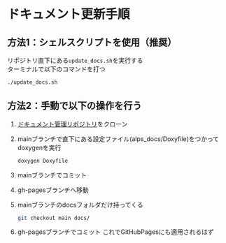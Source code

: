 # ドキュメント更新手順

## 方法1：シェルスクリプトを使用（推奨）

リポジトリ直下にある`update_docs.sh`を実行する  
ターミナルで以下のコマンドを打つ

```bash
./update_docs.sh
```

## 方法2：手動で以下の操作を行う

1. [ドキュメント管理リポジトリ](https://github.com/shinshu-alps/alps_docs)をクローン
2. mainブランチで直下にある設定ファイル(alps_docs/Doxyfile)をつかってdoxygenを実行

    ```bash
    doxygen Doxyfile
    ```

3. mainブランチでコミット
4. gh-pagesブランチへ移動
5. mainブランチのdocsフォルダだけ持ってくる

    ```bash
    git checkout main docs/
    ```

6. gh-pagesブランチでコミット これでGitHubPagesにも適用されるはず
